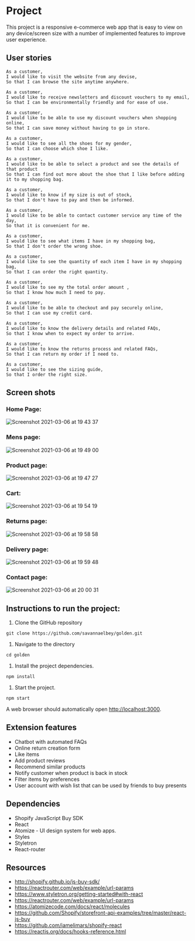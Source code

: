 
# Project
This project is a responsive e-commerce web app that is easy to view on any device/screen size with a number of implemented features to improve user experience.



## User stories

```
As a customer,
I would like to visit the website from any devise,
So that I can browse the site anytime anywhere.
```

```
As a customer,
I would like to receive newsletters and discount vouchers to my email,
So that I can be environmentally friendly and for ease of use.
```

```
As a customer,
I would like to be able to use my discount vouchers when shopping online,
So that I can save money without having to go in store.
```

```
As a customer,
I would like to see all the shoes for my gender,
So that I can choose which shoe I like.
```

```
As a customer,
I would like to be able to select a product and see the details of that product
So that I can find out more about the shoe that I like before adding it to my shopping bag.
```

```
As a customer,
I would like to know if my size is out of stock,
So that I don't have to pay and then be informed.
```

```
As a customer,
I would like to be able to contact customer service any time of the day,
So that it is convenient for me.
```


```
As a customer,
I would like to see what items I have in my shopping bag,
So that I don't order the wrong shoe.
```

```
As a customer,
I would like to see the quantity of each item I have in my shopping bag,
So that I can order the right quantity.
```

```
As a customer,
I would like to see my the total order amount ,
So that I know how much I need to pay.
```

```
As a customer,
I would like to be able to checkout and pay securely online,
So that I can use my credit card.
```

```
As a customer,
I would like to know the delivery details and related FAQs,
So that I know when to expect my order to arrive.
```

```
As a customer,
I would like to know the returns process and related FAQs,
So that I can return my order if I need to.
```

```
As a customer,
I would like to see the sizing guide,
So that I order the right size.
```


## Screen shots
### Home Page:
![Screenshot 2021-03-06 at 19 43 37](https://user-images.githubusercontent.com/71889577/110218927-40203e00-7eb4-11eb-9995-fc280d2754b6.png)

### Mens page:
![Screenshot 2021-03-06 at 19 49 00](https://user-images.githubusercontent.com/71889577/110219081-000d8b00-7eb5-11eb-98ad-74a75d767549.png)

### Product page:
![Screenshot 2021-03-06 at 19 47 27](https://user-images.githubusercontent.com/71889577/110219036-c89ede80-7eb4-11eb-8031-d3c90e242b1e.png)

### Cart:
![Screenshot 2021-03-06 at 19 54 19](https://user-images.githubusercontent.com/71889577/110219204-bec9ab00-7eb5-11eb-89a0-27f32564dc9f.png)

### Returns page:
![Screenshot 2021-03-06 at 19 58 58](https://user-images.githubusercontent.com/71889577/110219325-65ae4700-7eb6-11eb-92d5-c868051fd4cc.png)
### Delivery page:
![Screenshot 2021-03-06 at 19 59 48](https://user-images.githubusercontent.com/71889577/110219347-824a7f00-7eb6-11eb-8640-44ef2912e267.png)
### Contact page:
![Screenshot 2021-03-06 at 20 00 31](https://user-images.githubusercontent.com/71889577/110219368-9c845d00-7eb6-11eb-805d-c77757825f30.png)


## Instructions to run the project:

1. Clone the GitHub repository

  ```
  git clone https://github.com/savannaelbey/golden.git
  ```

1. Navigate to the directory

  ```
  cd golden
  ```

1. Install the project dependencies.

  ```
  npm install
  ```

1. Start the project.

  ```
  npm start
  ```

  A web browser should automatically open [http://localhost:3000](http://localhost:3000).
  
## Extension features

* Chatbot with automated FAQs
* Online return creation form
* Like items 
* Add product reviews 
* Recommend similar products 
* Notify customer when product is back in stock
* Filter items by preferences
* User account with wish list that can be used by friends to buy presents 

## Dependencies

* Shopify JavaScript Buy SDK
* React
* Atomize - UI design system for web apps.
* Styles
* Styletron
* React-router


## Resources
* http://shopify.github.io/js-buy-sdk/
* https://reactrouter.com/web/example/url-params
* https://www.styletron.org/getting-started#with-react
* https://reactrouter.com/web/example/url-params
* https://atomizecode.com/docs/react/molecules
* https://github.com/Shopify/storefront-api-examples/tree/master/react-js-buy
* https://github.com/iamelimars/shopify-react
* https://reactjs.org/docs/hooks-reference.html

